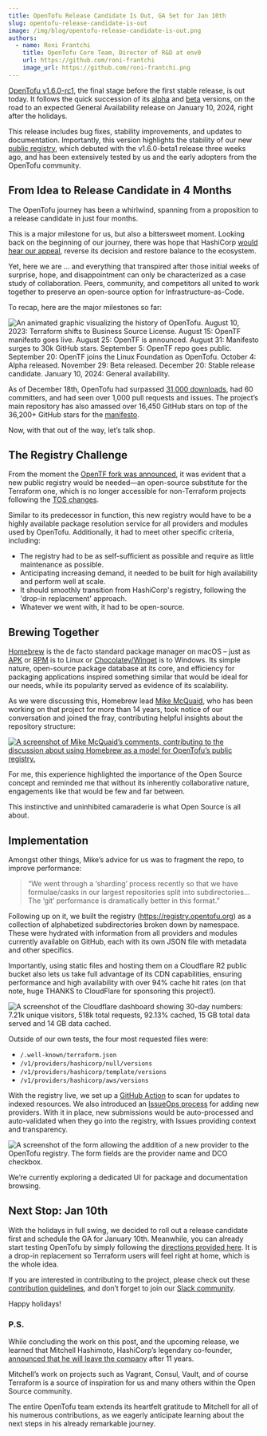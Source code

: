 ```yaml
---
title: OpenTofu Release Candidate Is Out, GA Set for Jan 10th
slug: opentofu-release-candidate-is-out
image: /img/blog/opentofu-release-candidate-is-out.png
authors:
  - name: Roni Frantchi
    title: OpenTofu Core Team, Director of R&D at env0
    url: https://github.com/roni-frantchi
    image_url: https://github.com/roni-frantchi.png
---
```


[OpenTofu v1.6.0-rc1](https://github.com/opentofu/opentofu/releases/tag/v1.6.0-rc1), the final stage before the first stable release, is out today. It follows the quick succession of its [alpha](https://github.com/opentofu/opentofu/releases/tag/v1.6.0-alpha1) and [beta](https://github.com/opentofu/opentofu/releases/tag/v1.6.0-beta1) versions, on the road to an expected General Availability release on January 10, 2024, right after the holidays.

This release includes bug fixes, stability improvements, and updates to documentation. Importantly, this version highlights the stability of our new [public registry](https://github.com/opentofu/opentofu/issues/741), which debuted with the v1.6.0-beta1 release three weeks ago, and has been extensively tested by us and the early adopters from the OpenTofu community.

## From Idea to Release Candidate in 4 Months

The OpenTofu journey has been a whirlwind, spanning from a proposition to a release candidate in just four months. 

This is a major milestone for us, but also a bittersweet moment. Looking back on the beginning of our journey, there was hope that HashiCorp [would hear our appeal](https://opentofu.org/manifesto), reverse its decision and restore balance to the ecosystem.

Yet, here we are … and everything that transpired after those initial weeks of surprise, hope, and disappointment can only be characterized as a case study of collaboration. Peers, community, and competitors all united to work together to preserve an open-source option for Infrastructure-as-Code.

To recap, here are the major milestones so far:

![An animated graphic visualizing the history of OpenTofu. August 10, 2023: Terraform shifts to Business Source License. August 15: OpenTF manifesto goes live. August 25: OpenTF is announced. August 31: Manifesto surges to 30k GitHub stars. September 5: OpenTF repo goes public. September 20: OpenTF joins the Linux Foundation as OpenTofu. October 4: Alpha released. November 29: Beta released. December 20: Stable release candidate. January 10, 2024: General availability.](/img/blog/opentofu-release-candidate-is-out-history.svg)

As of December 18th, OpenTofu had surpassed [31,000 downloads](https://tooomm.github.io/github-release-stats/?username=opentofu&repository=opentofu), had 60 committers, and had seen over 1,000 pull requests and issues. The project’s main repository has also amassed over 16,450 GitHub stars on top of the 36,200+ GitHub stars for the [manifesto](https://github.com/opentofu/manifesto).

Now, with that out of the way, let’s talk shop.

## The Registry Challenge

From the moment the [OpenTF fork was announced](https://opentofu.org/blog/the-opentofu-fork-is-now-available/), it was evident that a new public registry would be needed—an open-source substitute for the Terraform one, which is no longer accessible for non-Terraform projects following the [TOS changes](https://www.techtarget.com/searchitoperations/news/366555192/Terraform-Registry-TOS-change-stokes-open-source-ire).

Similar to its predecessor in function, this new registry would have to be a highly available package resolution service for all providers and modules used by OpenTofu. Additionally, it had to meet other specific criteria, including:

- The registry had to be as self-sufficient as possible and require as little maintenance as possible.
- Anticipating increasing demand, it needed to be built for high availability and perform well at scale.
- It should smoothly transition from HashiCorp's registry, following the 'drop-in replacement' approach.
- Whatever we went with, it had to be open-source.

## Brewing Together

[Homebrew](https://brew.sh/) is the de facto standard package manager on macOS – just as [APK](https://docs.alpinelinux.org/user-handbook/0.1a/Working/apk.html) or [RPM](https://en.wikipedia.org/wiki/RPM_Package_Manager) is to Linux or [Chocolatey/Winget](https://chocolatey.org/) is to Windows. Its simple nature, open-source package database at its core, and efficiency for packaging applications inspired something similar that would be ideal for our needs, while its popularity served as evidence of its scalability.

As we were discussing this, Homebrew lead [Mike McQuaid](https://github.com/MikeMcQuaid), who has been working on that project for more than 14 years, took notice of our conversation and joined the fray, contributing helpful insights about the repository structure:

[![A screenshot of Mike McQuaid’s comments, contributing to the discussion about using Homebrew as a model for OpenTofu’s public registry.](/img/blog/opentofu-release-candidate-is-out-mike-mcquaid.png)](https://github.com/opentofu/opentofu/issues/741#issuecomment-1777544250)

For me, this experience highlighted the importance of the Open Source concept and reminded me that without its inherently collaborative nature, engagements like that would be few and far between.

This instinctive and uninhibited camaraderie is what Open Source is all about.

## Implementation

Amongst other things, Mike’s advice for us was to fragment the repo, to improve performance:

> “We went through a ‘sharding’ process recently so that we have formulae/casks in our largest repositories split into subdirectories…The ‘git’ performance is dramatically better in this format.”

Following up on it, we built the registry (https://registry.opentofu.org) as a collection of alphabetized subdirectories broken down by namespace. These were hydrated with information from all providers and modules currently available on GitHub, each with its own JSON file with metadata and other specifics.

Importantly, using static files and hosting them on a Cloudflare R2 public bucket also lets us take full advantage of its CDN capabilities, ensuring performance and high availability with over 94% cache hit rates (on that note, huge THANKS to CloudFlare for sponsoring this project!).

![A screenshot of the Cloudflare dashboard showing 30-day numbers: 7.21k unique visitors, 518k total requests, 92.13% cached, 15 GB total data served and 14 GB data cached.](/img/blog/opentofu-release-candidate-is-out-stats.png)

Outside of our own tests, the four most requested files were:

- `/.well-known/terraform.json`
- `/v1/providers/hashicorp/null/versions`
- `/v1/providers/hashicorp/template/versions`
- `/v1/providers/hashicorp/aws/versions`

With the registry live, we set up a [GitHub Action](https://github.com/opentofu/registry/actions/workflows/bump-versions.yml) to scan for updates to indexed resources. We also introduced an [IssueOps process](https://github.com/opentofu/registry/commit/74bfbcf9435433c70c9f923a36aa9d0b16ec2f5a) for adding new providers. With it in place, new submissions would be auto-processed and auto-validated when they go into the registry, with Issues providing context and transparency. 

![A screenshot of the form allowing the addition of a new provider to the OpenTofu registry. The form fields are the provider name and DCO checkbox.](/img/blog/opentofu-release-candidate-is-out-issueops.png)

We’re currently exploring a dedicated UI for package and documentation browsing. 

## Next Stop: Jan 10th

With the holidays in full swing, we decided to roll out a release candidate first and schedule the GA for January 10th. Meanwhile, you can already start testing OpenTofu by simply following the [directions provided here](https://opentofu.org/docs/intro/install/). It is a drop-in replacement so Terraform users will feel right at home, which is the whole idea.

If you are interested in contributing to the project, please check out these [contribution guidelines](https://github.com/opentofu/opentofu/blob/main/CONTRIBUTING.md), and don’t forget to join our [Slack community](/slack/).

Happy holidays!

### P.S.

While concluding the work on this post, and the upcoming release, we learned that Mitchell Hashimoto, HashiCorp’s legendary co-founder, [announced that he will leave the company](https://www.hashicorp.com/blog/mitchell-reflects-as-he-departs-hashicorp) after 11 years.

Mitchell’s work on projects such as Vagrant, Consul, Vault, and of course Terraform is a source of inspiration for us and many others within the Open Source community.

The entire OpenTofu team extends its heartfelt gratitude to Mitchell for all of his numerous contributions, as we eagerly anticipate learning about the next steps in his already remarkable journey.


